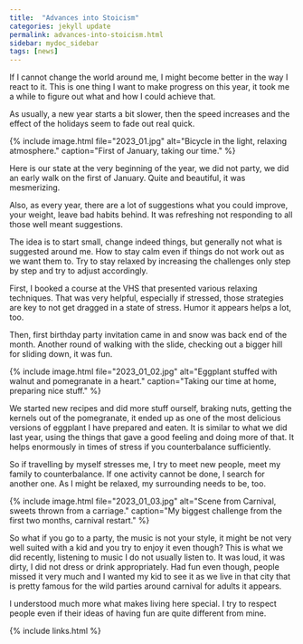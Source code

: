```yaml
---
title:  "Advances into Stoicism"
categories: jekyll update
permalink: advances-into-stoicism.html
sidebar: mydoc_sidebar
tags: [news]
---
```


If I cannot change the world around me, I might become better in the way I react to it. This is one thing I want to make progress on this year, it took me a while to figure out what and how I could achieve that.

As usually, a new year starts a bit slower, then the speed increases and the effect of the holidays seem to fade out real quick.

{% include image.html file="2023_01.jpg" alt="Bicycle in the light, relaxing atmosphere." caption="First of January, taking our time." %}

Here is our state at the very beginning of the year, we did not party, we did an early walk on the first of January. Quite and beautiful, it was mesmerizing.

Also, as every year, there are a lot of suggestions what you could improve, your weight, leave bad habits behind. It was refreshing not responding to all those well meant suggestions.

The idea is to start small, change indeed things, but generally not what is suggested around me. How to stay calm even if things do not work out as we want them to. Try to stay relaxed by increasing the challenges only step by step and try to adjust accordingly.

First, I booked a course at the VHS that presented various relaxing techniques. That was very helpful, especially if stressed, those strategies are key to not get dragged in a state of stress. Humor it appears helps a lot, too.

Then, first birthday party invitation came in and snow was back end of the month. Another round of walking with the slide, checking out a bigger hill for sliding down, it was fun.

{% include image.html file="2023_01_02.jpg" alt="Eggplant stuffed with walnut and pomegranate in a heart." caption="Taking our time at home, preparing nice stuff." %}

We started new recipes and did more stuff ourself, braking nuts, getting the kernels out of the pomegranate, it ended up as one of the most delicious versions of eggplant I have prepared and eaten. It is similar  to what we did last year, using the things that gave a good feeling and doing more of that. It helps enormously in times of stress if you counterbalance sufficiently.

So if travelling by myself stresses me, I try to meet new people, meet my family to counterbalance. If one activity cannot be done, I search for another one. As I might be relaxed, my surrounding needs to be, too.

{% include image.html file="2023_01_03.jpg" alt="Scene from Carnival, sweets thrown from a carriage." caption="My biggest challenge from the first two months, carnival restart." %}

So what if you go to a party, the music is not your style, it might be not very well suited with a kid and you try to enjoy it even though? This is what we did recently, listening to music I do not usually listen to. It was loud, it was dirty, I did not dress or drink appropriately. Had fun even though, people missed it very much and I wanted my kid to see it as we live in that city that is pretty famous for the wild parties around carnival for adults it appears.

I understood much more what makes living here special. I try to respect people even if their ideas of having fun are quite different from mine.

{% include links.html %}
